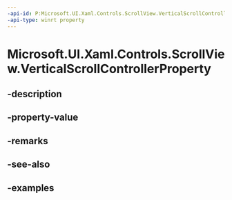 ```yaml
---
-api-id: P:Microsoft.UI.Xaml.Controls.ScrollView.VerticalScrollControllerProperty
-api-type: winrt property
---
```


# Microsoft.UI.Xaml.Controls.ScrollView.VerticalScrollControllerProperty

<!--
public static Windows.UI.Xaml.DependencyProperty VerticalScrollControllerProperty { get; }
-->


## -description

## -property-value

## -remarks

## -see-also

## -examples


